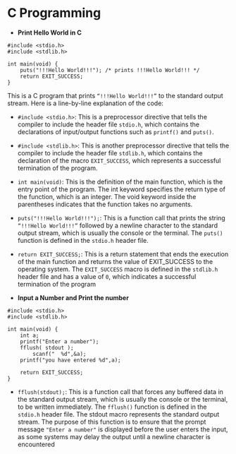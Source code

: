 # C Programming

* **Print Hello World in C**
  
```
#include <stdio.h>
#include <stdlib.h>

int main(void) {
	puts("!!!Hello World!!!"); /* prints !!!Hello World!!! */
	return EXIT_SUCCESS;
}
```
This is a C program that prints `“!!!Hello World!!!”` to the standard output stream. Here is a line-by-line explanation of the code:

* `#include <stdio.h>`: This is a preprocessor directive that tells the compiler to include the header file `stdio.h`, which contains the declarations of input/output functions such as `printf()` and `puts()`.
* `#include <stdlib.h>`: This is another preprocessor directive that tells the compiler to include the header file `stdlib.h`, which contains the declaration of the macro `EXIT_SUCCESS`, which represents a successful termination of the program.
* `int main(void)`: This is the definition of the main function, which is the entry point of the program. The int keyword specifies the return type of the function, which is an integer. The void keyword inside the parentheses indicates that the function takes no arguments.
* `puts("!!!Hello World!!!");`: This is a function call that prints the string `“!!!Hello World!!!”` followed by a newline character to the standard output stream, which is usually the console or the terminal. The `puts()` function is defined in the `stdio.h` header file.
* `return EXIT_SUCCESS;`: This is a return statement that ends the execution of the main function and returns the value of EXIT_SUCCESS to the operating system. The `EXIT_SUCCESS` macro is defined in the `stdlib.h` header file and has a value of `0`, which indicates a successful termination of the program

* **Input a Number and Print the number**

```
#include <stdio.h>
#include <stdlib.h>

int main(void) {
	int a;
	printf("Enter a number");
	fflush( stdout );
		scanf("  %d",&a);
	printf("you have entered %d",a);

	return EXIT_SUCCESS;
}
```    
* `fflush(stdout);`: This is a function call that forces any buffered data in the standard output stream, which is usually the console or the terminal, to be written immediately. The `fflush()` function is defined in the `stdio.h` header file. The stdout macro represents the standard output stream. The purpose of this function is to ensure that the prompt message `"Enter a number"` is displayed before the user enters the input, as some systems may delay the output until a newline character is encountered
